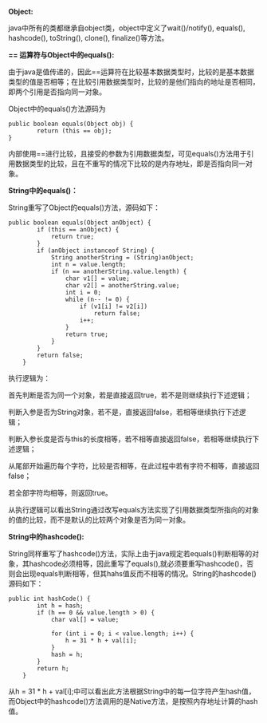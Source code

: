 **Object:**

java中所有的类都继承自object类，object中定义了wait()/notify(), equals(), hashcode(), toString(), clone(), finalize()等方法。

**== 运算符与Object中的equals():**

由于java是值传递的，因此==运算符在比较基本数据类型时，比较的是基本数据类型的值是否相等；在比较引用数据类型时，比较的是他们指向的地址是否相同，即两个引用是否指向同一对象。

Object中的equals()方法源码为

```
public boolean equals(Object obj) {
        return (this == obj);
}
```

内部使用==进行比较，且接受的参数为引用数据类型，可见equals()方法用于引用数据类型的比较，且在不重写的情况下比较的是内存地址，即是否指向同一对象。

**String中的equals()：**

String重写了Object的equals()方法，源码如下：

```
public boolean equals(Object anObject) {
        if (this == anObject) {
            return true;
        }
        if (anObject instanceof String) {
            String anotherString = (String)anObject;
            int n = value.length;
            if (n == anotherString.value.length) {
                char v1[] = value;
                char v2[] = anotherString.value;
                int i = 0;
                while (n-- != 0) {
                    if (v1[i] != v2[i])
                        return false;
                    i++;
                }
                return true;
            }
        }
        return false;
    }
```

执行逻辑为：

首先判断是否为同一个对象，若是直接返回true，若不是则继续执行下述逻辑；

判断入参是否为String对象，若不是，直接返回false，若相等继续执行下述逻辑；

判断入参长度是否与this的长度相等，若不相等直接返回false，若相等继续执行下述逻辑；

从尾部开始遍历每个字符，比较是否相等，在此过程中若有字符不相等，直接返回false；

若全部字符均相等，则返回true。

从执行逻辑可以看出String通过改写equals方法实现了引用数据类型所指向的对象的值的比较，而不是默认的比较两个对象是否为同一对象。

**String中的hashcode():**

String同样重写了hashcode()方法，实际上由于java规定若equals()判断相等的对象，其hashcode必须相等，因此重写了equals(),就必须要重写hashcode()，否则会出现equals判断相等，但其hahs值反而不相等的情况。String的hashcode()源码如下：

```
public int hashCode() {
        int h = hash;
        if (h == 0 && value.length > 0) {
            char val[] = value;

            for (int i = 0; i < value.length; i++) {
                h = 31 * h + val[i];
            }
            hash = h;
        }
        return h;
    }
```

从h = 31 * h + val[i];中可以看出此方法根据String中的每一位字符产生hash值，而Object中的hashcode()方法调用的是Native方法，是按照内存地址计算的hash值。